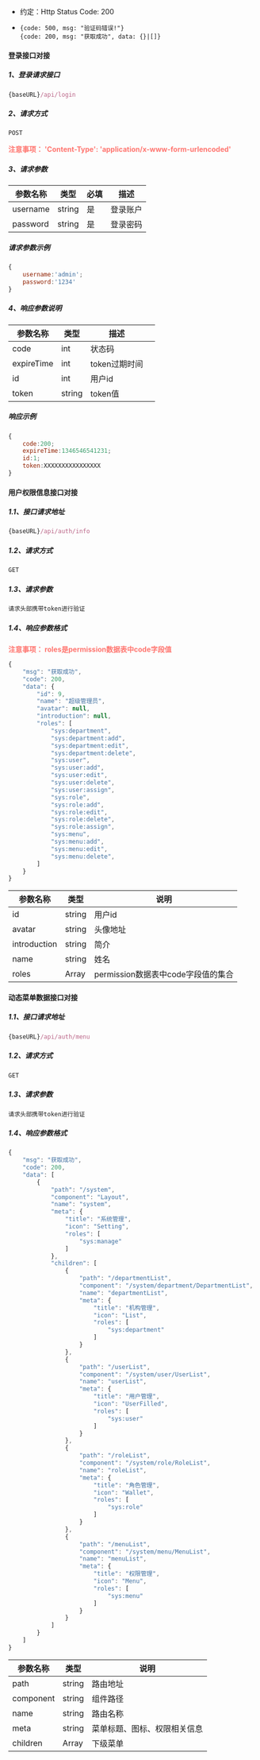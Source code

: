 - 约定：Http Status Code: 200
- ```
  {code: 500, msg: "验证码错误!"}
  {code: 200, msg: "获取成功", data: {}|[]}
  ```


####  登录接口对接

##### 1、登录请求接口

```js
{baseURL}/api/login
```



##### 2、请求方式

```js
POST
```

<span style='color:#FF7670;'>**注意事项： 'Content-Type': 'application/x-www-form-urlencoded'**</span>



##### 3、请求参数

| 参数名称 | 类型   | 必填 | 描述     |
| -------- | ------ | ---- | -------- |
| username | string | 是   | 登录账户 |
| password | string | 是   | 登录密码 |


##### 请求参数示例

```js
{
    username:'admin';
    password:'1234'
}
```



##### 4、响应参数说明

| 参数名称   | 类型     | 描述          |      |
| ---------- |--------|-------------| ---- |
| code       | int    | 状态码         |      |
| expireTime | int    | token过期时间   |      |
| id         | int    | 用户id        |      |
| token      | string | token值      |      |

##### 响应示例

```js
{
    code:200;
    expireTime:1346546541231;
    id:1;
    token:XXXXXXXXXXXXXXXX
}
```


####    用户权限信息接口对接

##### 1.1、接口请求地址

```js
{baseURL}/api/auth/info
```

##### 1.2、请求方式

```js
GET
```

##### 1.3、请求参数

```js
请求头部携带token进行验证
```

##### 1.4、响应参数格式
<span style='color:#FF7670;'>**注意事项： roles是permission数据表中code字段值**</span>
```js
{
    "msg": "获取成功",
    "code": 200,
    "data": {
        "id": 9,
        "name": "超级管理员",
        "avatar": null,
        "introduction": null,
        "roles": [
            "sys:department",
            "sys:department:add",
            "sys:department:edit",
            "sys:department:delete",
            "sys:user",
            "sys:user:add",
            "sys:user:edit",
            "sys:user:delete",
            "sys:user:assign",
            "sys:role",
            "sys:role:add",
            "sys:role:edit",
            "sys:role:delete",
            "sys:role:assign",
            "sys:menu",
            "sys:menu:add",
            "sys:menu:edit",
            "sys:menu:delete",
        ]
    }
}
```



| 参数名称     | 类型   | 说明                       |
| ------------ | ------ |--------------------------|
| id           | string | 用户id                     |
| avatar       | string | 头像地址                     |
| introduction | string | 简介                       |
| name         | string | 姓名                       |
| roles        | Array  | permission数据表中code字段值的集合 |




####   动态菜单数据接口对接
##### 1.1、接口请求地址

```js
{baseURL}/api/auth/menu
```

##### 1.2、请求方式

```js
GET
```

##### 1.3、请求参数

```js
请求头部携带token进行验证
```

##### 1.4、响应参数格式
```js
{
    "msg": "获取成功",
    "code": 200, 
    "data": [
        {
            "path": "/system",
            "component": "Layout",
            "name": "system",
            "meta": {
                "title": "系统管理",
                "icon": "Setting",
                "roles": [
                    "sys:manage"
                ]
            },
            "children": [
                {
                    "path": "/departmentList",
                    "component": "/system/department/DepartmentList",
                    "name": "departmentList",
                    "meta": {
                        "title": "机构管理",
                        "icon": "List",
                        "roles": [
                            "sys:department"
                        ]
                    }
                },
                {
                    "path": "/userList",
                    "component": "/system/user/UserList",
                    "name": "userList",
                    "meta": {
                        "title": "用户管理",
                        "icon": "UserFilled",
                        "roles": [
                            "sys:user"
                        ]
                    }
                },
                {
                    "path": "/roleList",
                    "component": "/system/role/RoleList",
                    "name": "roleList",
                    "meta": {
                        "title": "角色管理",
                        "icon": "Wallet",
                        "roles": [
                            "sys:role"
                        ]
                    }
                },
                {
                    "path": "/menuList",
                    "component": "/system/menu/MenuList",
                    "name": "menuList",
                    "meta": {
                        "title": "权限管理",
                        "icon": "Menu",
                        "roles": [
                            "sys:menu"
                        ]
                    }
                }
            ]
        }
    ]
}
```



| 参数名称  | 类型   | 说明                         |
| --------- | ------ | ---------------------------- |
| path      | string | 路由地址                     |
| component | string | 组件路径                     |
| name      | string | 路由名称                     |
| meta      | string | 菜单标题、图标、权限相关信息 |
| children  | Array  | 下级菜单                     |

